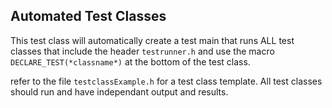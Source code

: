 ## Automated Test Classes

This test class will automatically create a test main that runs ALL test classes that include the header `testrunner.h` and use the macro `DECLARE_TEST(*classname*)` at the bottom of the test class.

refer to the file `testclassExample.h` for a test class template. All test classes should run and have independant output and results.
